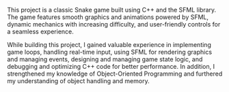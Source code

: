 This project is a classic Snake game built using C++ and the SFML library. The game features smooth graphics and animations powered by SFML, dynamic mechanics with increasing difficulty, and user-friendly controls for a seamless experience.

While building this project, I gained valuable experience in implementing game loops, handling real-time input, using SFML for rendering graphics and managing events, designing and managing game state logic, and debugging and optimizing C++ code for better performance. In addition, I strengthened my knowledge of Object-Oriented Programming and furthered my understanding of object handling and memory.
